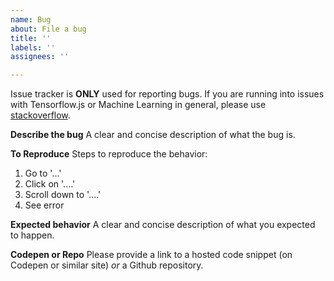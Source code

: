 ```yaml
---
name: Bug
about: File a bug
title: ''
labels: ''
assignees: ''

---
```


Issue tracker is **ONLY** used for reporting bugs. If you are running into issues with Tensorflow.js or Machine Learning in general, please use [stackoverflow](https://stackoverflow.com).

<!--- Provide a general summary of the issue in the Title above -->

**Describe the bug**
A clear and concise description of what the bug is.

**To Reproduce**
Steps to reproduce the behavior:
1. Go to '...'
2. Click on '....'
3. Scroll down to '....'
4. See error

**Expected behavior**
A clear and concise description of what you expected to happen.

**Codepen or Repo**
Please provide a link to a hosted code snippet (on Codepen or similar site) _or_ a Github repository.
